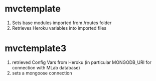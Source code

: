 # mvctemplate
1) Sets base modules imported from /routes folder
2) Retrieves Heroku variables into imported files
# mvctemplate3
1) retrieved Config Vars from Heroku (in particular MONGODB_URI for connection with MLab database)
2) sets a mongoose connection 
